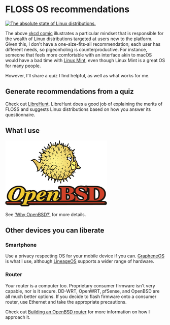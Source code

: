 # FLOSS OS recommendations

[![The absolute state of Linux
distributions.](/images/standards.png)](/images/standards.png)

The above [xkcd comic](https://xkcd.com/927/) illustrates a particular
mindset that is responsible for the wealth of Linux distributions
targeted at users new to the platform. Given this, I don't have a
one-size-fits-all recommendation; each user has different needs, so
pigeonholing is counterproductive. For instance, someone that feels more
comfortable with an interface akin to macOS would have a bad time with
[Linux Mint](https://www.linuxmint.com/download.php), even though Linux
Mint is a great OS for many people.

However, I'll share a quiz I find helpful, as well as what works for
me.

## Generate recommendations from a quiz

Check out [LibreHunt](https://librehunt.org/). LibreHunt does a good job
of explaining the merits of FLOSS and suggests Linux distributions based
on how you answer its questionnaire.

## What I use

[![The OpenBSD logo with the mascot, Puffy the pufferfish, above it.](/images/openbsd-logo.png "Puffy is one of my favorite mascots.")](/images/openbsd-logo.png)

See ['Why
OpenBSD?'](/why-openbsd.html) for more details.

## Other devices you can liberate

### Smartphone

Use a privacy respecting OS for your mobile device if you can.
[GrapheneOS](https://grapheneos.org/) is what I use, although
[LineageOS](https://www.lineageos.org/) supports a wider range of
hardware.

### Router

Your router is a computer too. Proprietary consumer firmware isn't very
capable, nor is it secure. DD-WRT, OpenWRT, pfSense, and OpenBSD are all
much better options. If you decide to flash firmware onto a consumer
router, use Ethernet and take the appropriate precautions.

Check out [Building an OpenBSD router](/openbsd-router.html) for more
information on how I approach it.
